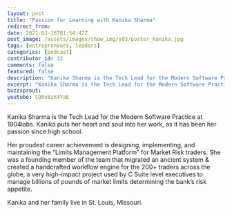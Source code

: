 ```yaml
---
layout: post
title: "Passion for Learning with Kanika Sharma"
redirect_from:
date: 2021-03-16T01:54:42Z
post_image: /assets/images/show_img/s03/poster_kanika.jpg
tags: [entrepreneurs, leaders]
categories: [podcast]
contributor_id: 33
comments: false
featured: false
description: "Kanika Sharma is the Tech Lead for the Modern Software Practice at 1904labs."
excerpt: "Kanika Sharma is the Tech Lead for the Modern Software Practice at 1904labs. She puts her heart and soul into her work, as it has been her passion since high school."
buzzsprout: 
youtube: CQ0xBzX4YaE
---
```

Kanika Sharma is the Tech Lead for the Modern Software Practice at 1904labs. Kanika puts her heart and soul into her work, as it has been her passion since high school.

Her proudest career achievement is designing, implementing, and maintaining the “Limits Management Platform” for Market Risk traders. She was a founding member of the team that migrated an ancient system & created a handcrafted workflow engine for the 200+ traders across the globe, a very high-impact project used by C Suite level executives to manage billions of pounds of market limits determining the bank’s risk appetite.

Kanika and her family live in St. Louis, Missouri.
